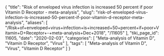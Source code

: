 {
    "title": "Risk of enveloped virus infection is increased 50 percent if poor Vitamin D Receptor - meta-analysis",
    "slug": "risk-of-enveloped-virus-infection-is-increased-50-percent-if-poor-vitamin-d-receptor-meta-analysis",
    "aliases": [
        "/Risk+of+enveloped+virus+infection+is+increased+50+percent+if+poor+Vitamin+D+Receptor+-+meta-analysis+Dec+2018",
        "/11605"
    ],
    "tiki_page_id": 11605,
    "date": "2020-02-03",
    "categories": [
        "Meta-analysis of Vitamin D",
        "Vitamin D Receptor",
        "Virus"
    ],
    "tags": [
        "Meta-analysis of Vitamin D",
        "Virus",
        "Vitamin D Receptor"
    ]
}